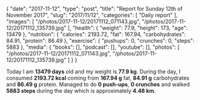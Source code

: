 {
    "date": "2017-11-12",
    "type": "post",
    "title": "Report for Sunday 12th of November 2017",
    "slug": "2017\/11\/12",
    "categories": [
        "Daily report"
    ],
    "images": [
        "\/photos\/2017-11-12\/20171112_071143.jpg",
        "\/photos\/2017-11-12\/20171112_135739.jpg"
    ],
    "health": {
        "weight": 77.9,
        "height": 173,
        "age": 13479
    },
    "nutrition": {
        "calories": 2193.72,
        "fat": 167.94,
        "carbohydrates": 84.91,
        "protein": 86.49
    },
    "exercise": {
        "pushups": 0,
        "crunches": 0,
        "steps": 5883
    },
    "media": {
        "books": [],
        "podcast": [],
        "youtube": [],
        "photos": [
            "\/photos\/2017-11-12\/20171112_071143.jpg",
            "\/photos\/2017-11-12\/20171112_135739.jpg"
        ]
    }
}

Today I am <strong>13479 days</strong> old and my weight is <strong>77.9 kg</strong>. During the day, I consumed <strong>2193.72 kcal</strong> coming from <strong>167.94 g</strong> fat, <strong>84.91 g</strong> carbohydrates and <strong>86.49 g</strong> protein. Managed to do <strong>0 push-ups</strong>, <strong>0 crunches</strong> and walked <strong>5883 steps</strong> during the day which is approximately <strong>4.48 km</strong>.